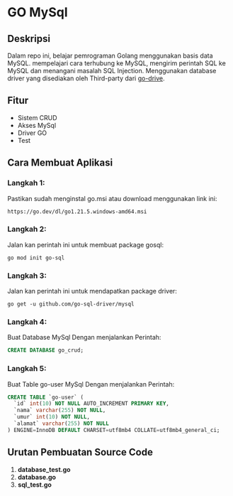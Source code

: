 # GO MySql

## Deskripsi

Dalam repo ini, belajar pemrograman Golang menggunakan basis data MySQL. mempelajari cara terhubung ke MySQL, mengirim perintah SQL ke MySQL dan menangani masalah SQL Injection. Menggunakan database driver yang disediakan oleh Third-party dari [go-drive](https://github.com/go-sql-driver/mysql).

## Fitur

- Sistem CRUD
- Akses MySql
- Driver GO
- Test

## Cara Membuat Aplikasi

### Langkah 1: 

Pastikan sudah menginstal go.msi atau download menggunakan link ini:
```
https://go.dev/dl/go1.21.5.windows-amd64.msi
```

### Langkah 2: 

Jalan kan perintah ini untuk membuat package gosql:
```
go mod init go-sql
```

### Langkah 3: 

Jalan kan perintah ini untuk mendapatkan package driver:
```
go get -u github.com/go-sql-driver/mysql
```

### Langkah 4: 

Buat Database MySql Dengan menjalankan Perintah:
```sql
CREATE DATABASE go_crud;
```

### Langkah 5: 

Buat Table go-user MySql Dengan menjalankan Perintah:
```sql
CREATE TABLE `go-user` (
  `id` int(10) NOT NULL AUTO_INCREMENT PRIMARY KEY,
  `nama` varchar(255) NOT NULL,
  `umur` int(10) NOT NULL,
  `alamat` varchar(255) NOT NULL
) ENGINE=InnoDB DEFAULT CHARSET=utf8mb4 COLLATE=utf8mb4_general_ci;
```

## Urutan Pembuatan Source Code

1. **database_test.go**
2. **database.go**
3. **sql_test.go**
